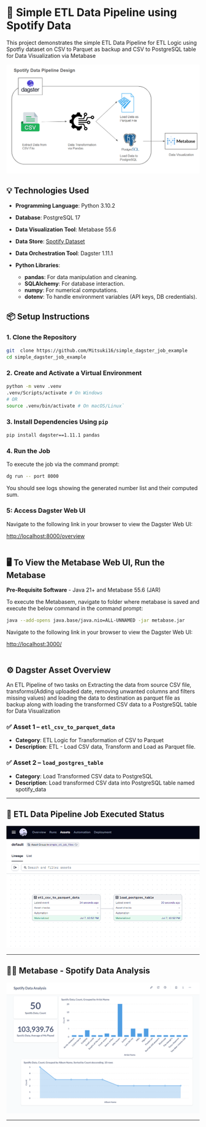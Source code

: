 
# 🚀 Simple ETL Data Pipeline using Spotify Data
This project demonstrates the simple ETL Data Pipeline for ETL Logic using Spotfiy dataset on CSV to Parquet as backup and CSV to PostgreSQL table for Data Visualization via Metabase

![Spotify Data Pipeline Design](/images/data_pipeline_design.png)

## 💡 Technologies Used
- **Programming Language**: Python 3.10.2

- **Database**: PostgreSQL 17

- **Data Visualization Tool**: Metabase 55.6

- **Data Store**: [Spotify Dataset](https://www.kaggle.com/datasets/maharshipandya/-spotify-tracks-dataset)

- **Data Orchestration Tool**: Dagster 1.11.1

- **Python Libraries**:
    - **pandas**: For data manipulation and cleaning.
    - **SQLAlchemy**: For database interaction.
    - **numpy**: For numerical computations.
    - **dotenv**: To handle environment variables (API keys, DB credentials).


## 📦 Setup Instructions
  
  
### 1. Clone the Repository
  
```bash
git  clone https://github.com/Mitsuki16/simple_dagster_job_example
cd simple_dagster_job_example
```

### 2. Create and Activate a Virtual Environment

```bash
python -m venv .venv
.venv/Scripts/activate # On Windows  
# OR  
source .venv/bin/activate # On macOS/Linux`
```

### 3. Install Dependencies Using `pip`

```bash
pip install dagster==1.11.1 pandas
```
### 4. Run the Job

To execute the job via the command prompt:
```bash
dg run -- port 8000
```
You should see logs showing the generated number list and their computed sum.

### 5: Access Dagster Web UI

Navigate to the following link in your browser to view the Dagster Web UI:

[http://localhost:8000/overview](http://localhost:3000/overview)
<br>
<br>

## 🖥️ To View the Metabase Web UI, Run the Metabase 

**Pre-Requisite Software** - Java 21+ and Metabase 55.6 (JAR)

To execute the Metabasem, navigate to folder where metabase is saved and execute the below command in the command prompt:
```bash
java --add-opens java.base/java.nio=ALL-UNNAMED -jar metabase.jar
```

Navigate to the following link in your browser to view the Dagster Web UI:

[http://localhost:3000/](http://localhost:3000/overview)
<br>
<br>


## ⚙️ Dagster Asset Overview

An ETL Pipeline of two tasks on Extracting the data from source CSV file, transforms(Adding uploaded date, removing unwanted columns and filters missing values) and loading the data to destination as parquet file as backup along with loading the transformed CSV data to a PostgreSQL table for Data Visualization

### ✅ Asset 1 – `etl_csv_to_parquet_data`
- **Category**: ETL Logic for Transformation of CSV to Parquet
- **Description**: ETL - Load CSV data, Transform and Load as Parquet file.

### ✅ Asset 2 – `load_postgres_table`
- **Category**: Load Transformed CSV data to PostgreSQL
- **Description**: Load transformed CSV data into PostgreSQL table named spotify_data


---
## 🎉  ETL Data Pipeline Job Executed Status

![Simple Dagster Job Success Image](/images/dagster_simple_etl_job_files_run.png)

----------

## 👩‍💻 Metabase - Spotify Data Analysis

![Simple Dagster Job Success Image](/images/metabase_spotify_analysis.png)

----------

